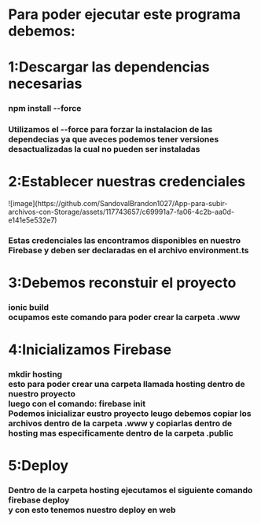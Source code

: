 <h1>Para poder ejecutar este programa debemos:</h1>
<h1>1:Descargar las dependencias necesarias</h1>
<h3>npm install --force</h3>
<h3>Utilizamos el --force para forzar la instalacion de las dependecias ya que aveces podemos tener versiones desactualizadas la cual no pueden ser instaladas</h3>
<h1>2:Establecer nuestras credenciales</h1>
![image](https://github.com/SandovalBrandon1027/App-para-subir-archivos-con-Storage/assets/117743657/c69991a7-fa06-4c2b-aa0d-e141e5e532e7)
<h3>Estas credenciales las encontramos disponibles en nuestro Firebase y deben ser declaradas en el archivo environment.ts</h3>
<h1>3:Debemos reconstuir el proyecto </h1>
<h3>ionic build  <br> ocupamos este comando para poder crear la carpeta .www</h3>
<h1>4:Inicializamos Firebase</h1>
<h3>mkdir hosting <br> esto para poder crear una carpeta llamada hosting dentro de nuestro proyecto <br> luego con el comando: firebase init <br>Podemos inicializar eustro proyecto 
leugo debemos copiar los archivos dentro de la carpeta .www y copiarlas dentro de hosting mas especificamente dentro de la carpeta .public</h3>
<h1>5:Deploy</h1>
<h3>Dentro de la carpeta hosting ejecutamos el siguiente comando <br> firebase deploy <br> y con esto tenemos nuestro deploy en web</h3>
